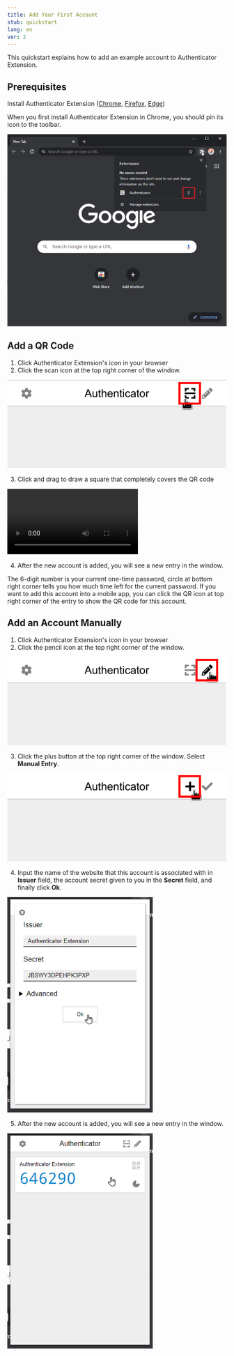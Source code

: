 ```yaml
---
title: Add Your First Account
stub: quickstart
lang: en
ver: 2
---
```


This quickstart explains how to add an example account to Authenticator Extension.

## Prerequisites

Install Authenticator Extension ([Chrome](https://chrome.google.com/webstore/detail/authenticator/bhghoamapcdpbohphigoooaddinpkbai), [Firefox](https://addons.mozilla.org/en-US/firefox/addon/auth-helper/), [Edge](https://microsoftedge.microsoft.com/addons/detail/ocglkepbibnalbgmbachknglpdipeoio))

When you first install Authenticator Extension in Chrome, you should pin its icon to the toolbar.

![pin to toolbar](/assets/quickstart/pin-to-toolbar.png)

## Add a QR Code

1. Click Authenticator Extension's icon in your browser
2. Click the scan icon at the top right corner of the window.

![click qr button](/assets/quickstart/add-qr.png)

3. Click and drag to draw a square that completely covers the QR code

![scan qr video](/assets/quickstart/qr-scan.webm)

4. After the new account is added, you will see a new entry in the window.

The 6-digit number is your current one-time password, circle at bottom right corner tells you how much time left for the current password. If you want to add this account into a mobile app, you can click the QR icon at top right corner of the entry to show the QR code for this account.

## Add an Account Manually

1. Click Authenticator Extension's icon in your browser
2. Click the pencil icon at the top right corner of the window.

![manual entry](/assets/quickstart/click-edit.png)

3. Click the plus button at the top right corner of the window.
Select **Manual Entry**.

![manual entry](/assets/quickstart/click-add.png)

4. Input the name of the website that this account is associated with in **Issuer** field, the account secret given to you in the **Secret** field, and finally click **Ok**.

![add account](/assets/quickstart/add-account.png)

5. After the new account is added, you will see a new entry in the window.

![entry](/assets/quickstart/example-entry.png)

